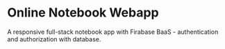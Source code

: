 # Online Notebook Webapp

A responsive full-stack notebook app with Firabase BaaS - authentication and authorization with database.
